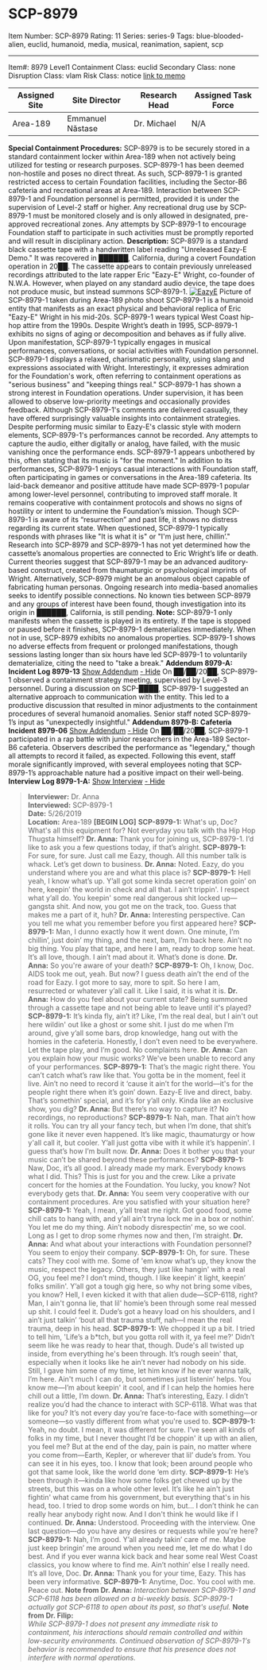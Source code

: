 # SCP-8979
Item Number: SCP-8979
Rating: 11
Series: series-9
Tags: blue-blooded-alien, euclid, humanoid, media, musical, reanimation, sapient, scp

---

Item#: 8979
Level1
Containment Class:
euclid
Secondary Class:
none
Disruption Class:
vlam
Risk Class:
notice
[link to memo](/classification-committee-memo)  

**Assigned Site** | **Site Director** | **Research Head** | **Assigned Task Force**  
---|---|---|---  
Area-189 | Emmanuel Năstase | Dr. Michael | N/A  
**Special Containment Procedures:** SCP-8979 is to be securely stored in a standard containment locker within Area-189 when not actively being utilized for testing or research purposes.
SCP-8979-1 has been deemed non-hostile and poses no direct threat. As such, SCP-8979-1 is granted restricted access to certain Foundation facilities, including the Sector-B6 cafeteria and recreational areas at Area-189. Interaction between SCP-8979-1 and Foundation personnel is permitted, provided it is under the supervision of Level-2 staff or higher.
Any recreational drug use by SCP-8979-1 must be monitored closely and is only allowed in designated, pre-approved recreational zones. Any attempts by SCP-8979-1 to encourage Foundation staff to participate in such activities must be promptly reported and will result in disciplinary action.
**Description:** SCP-8979 is a standard black cassette tape with a handwritten label reading "Unreleased Eazy-E Demo." It was recovered in ██████, California, during a covert Foundation operation in 20██. The cassette appears to contain previously unreleased recordings attributed to the late rapper Eric "Eazy-E" Wright, co-founder of N.W.A. However, when played on any standard audio device, the tape does not produce music, but instead summons SCP-8979-1.
[![EazyE](https://scp-wiki.wdfiles.com/local--resized-images/scp-8979/EazyE/medium.jpg)](https://scp-wiki.wdfiles.com/local--files/scp-8979/EazyE)
Picture of SCP-8979-1 taken during Area-189 photo shoot
SCP-8979-1 is a humanoid entity that manifests as an exact physical and behavioral replica of Eric "Eazy-E" Wright in his mid-20s. SCP-8979-1 wears typical West Coast hip-hop attire from the 1990s. Despite Wright’s death in 1995, SCP-8979-1 exhibits no signs of aging or decomposition and behaves as if fully alive.
Upon manifestation, SCP-8979-1 typically engages in musical performances, conversations, or social activities with Foundation personnel. SCP-8979-1 displays a relaxed, charismatic personality, using slang and expressions associated with Wright. Interestingly, it expresses admiration for the Foundation's work, often referring to containment operations as "serious business" and "keeping things real."
SCP-8979-1 has shown a strong interest in Foundation operations. Under supervision, it has been allowed to observe low-priority meetings and occasionally provides feedback. Although SCP-8979-1's comments are delivered casually, they have offered surprisingly valuable insights into containment strategies.
Despite performing music similar to Eazy-E's classic style with modern elements, SCP-8979-1's performances cannot be recorded. Any attempts to capture the audio, either digitally or analog, have failed, with the music vanishing once the performance ends. SCP-8979-1 appears unbothered by this, often stating that its music is "for the moment."
In addition to its performances, SCP-8979-1 enjoys casual interactions with Foundation staff, often participating in games or conversations in the Area-189 cafeteria. Its laid-back demeanor and positive attitude have made SCP-8979-1 popular among lower-level personnel, contributing to improved staff morale. It remains cooperative with containment protocols and shows no signs of hostility or intent to undermine the Foundation’s mission.
Though SCP-8979-1 is aware of its “resurrection” and past life, it shows no distress regarding its current state. When questioned, SCP-8979-1 typically responds with phrases like "It is what it is" or "I'm just here, chillin’."
Research into SCP-8979 and SCP-8979-1 has not yet determined how the cassette’s anomalous properties are connected to Eric Wright’s life or death. Current theories suggest that SCP-8979-1 may be an advanced auditory-based construct, created from thaumaturgic or psychological imprints of Wright. Alternatively, SCP-8979 might be an anomalous object capable of fabricating human personas. Ongoing research into media-based anomalies seeks to identify possible connections.
No known ties between SCP-8979 and any groups of interest have been found, though investigation into its origin in ██████, California, is still pending.
**Note:** SCP-8979-1 only manifests when the cassette is played in its entirety. If the tape is stopped or paused before it finishes, SCP-8979-1 dematerializes immediately. When not in use, SCP-8979 exhibits no anomalous properties.
SCP-8979-1 shows no adverse effects from frequent or prolonged manifestations, though sessions lasting longer than six hours have led SCP-8979-1 to voluntarily dematerialize, citing the need to "take a break."
**Addendum 8979-A: Incident Log 8979-13**
[Show Addendum](javascript:;)
[\- Hide](javascript:;)
On ██/██/20██, SCP-8979-1 observed a containment strategy meeting, supervised by Level-3 personnel. During a discussion on SCP-████, SCP-8979-1 suggested an alternative approach to communication with the entity. This led to a productive discussion that resulted in minor adjustments to the containment procedures of several humanoid anomalies. Senior staff noted SCP-8979-1’s input as "unexpectedly insightful."
**Addendum 8979-B: Cafeteria Incident 8979-06**
[Show Addendum](javascript:;)
[\- Hide](javascript:;)
On ██/██/20██, SCP-8979-1 participated in a rap battle with junior researchers in the Area-189 Sector-B6 cafeteria. Observers described the performance as "legendary," though all attempts to record it failed, as expected. Following this event, staff morale significantly improved, with several employees noting that SCP-8979-1’s approachable nature had a positive impact on their well-being.
**Interview Log 8979-1-A:**
[Show Interview](javascript:;)
[\- Hide](javascript:;)
> **Interviewer:** Dr. Anna  
>  **Interviewed:** SCP-8979-1  
>  **Date:** 5/26/2019  
>  **Location:** Area-189
> **[BEGIN LOG]**
> **SCP-8979-1:** What's up, Doc? What's all this equipment for? Not everyday you talk with tha Hip Hop Thugsta himself?
> **Dr. Anna:** Thank you for joining us, SCP-8979-1. I’d like to ask you a few questions today, if that’s alright.
> **SCP-8979-1:** For sure, for sure. Just call me Eazy, though. All this number talk is whack. Let’s get down to business.
> **Dr. Anna:** Noted. Eazy, do you understand where you are and what this place is?
> **SCP-8979-1:** Hell yeah, I know what’s up. Y’all got some kinda secret operation goin’ on here, keepin’ the world in check and all that. I ain’t trippin'. I respect what y’all do. You keepin' some real dangerous shit locked up—gangsta shit. And now, you got me on the track, too. Guess that makes me a part of it, huh?
> **Dr. Anna:** Interesting perspective. Can you tell me what you remember before you first appeared here?
> **SCP-8979-1:** Man, I dunno exactly how it went down. One minute, I’m chillin’, just doin’ my thing, and the next, bam, I’m back here. Ain’t no big thing. You play that tape, and here I am, ready to drop some heat. It’s all love, though. I ain’t mad about it. What’s done is done.
> **Dr. Anna:** So you're aware of your death?
> **SCP-8979-1:** Oh, I know, Doc. AIDS took me out, yeah. But now? I guess death ain’t the end of the road for Eazy. I got more to say, more to spit. So here I am, resurrected or whatever y’all call it. Like I said, it is what it is.
> **Dr. Anna:** How do you feel about your current state? Being summoned through a cassette tape and not being able to leave until it's played?
> **SCP-8979-1:** It’s kinda fly, ain’t it? Like, I'm the real deal, but I ain't out here wildin' out like a ghost or some shit. I just do me when I’m around, give y’all some bars, drop knowledge, hang out with the homies in the cafeteria. Honestly, I don’t even need to be everywhere. Let the tape play, and I’m good. No complaints here.
> **Dr. Anna:** Can you explain how your music works? We've been unable to record any of your performances.
> **SCP-8979-1:** That’s the magic right there. You can’t catch what’s raw like that. You gotta be in the moment, feel it live. Ain’t no need to record it ‘cause it ain’t for the world—it's for the people right there when it’s goin’ down. Eazy-E live and direct, baby. That’s somethin’ special, and it’s for y’all only. Kinda like an exclusive show, you dig?
> **Dr. Anna:** But there’s no way to capture it? No recordings, no reproductions?
> **SCP-8979-1:** Nah, man. That ain’t how it rolls. You can try all your fancy tech, but when I’m done, that shit’s gone like it never even happened. It’s like magic, thaumaturgy or how y'all call it, but cooler. Y’all just gotta vibe with it while it’s happenin'. I guess that’s how I’m built now.
> **Dr. Anna:** Does it bother you that your music can’t be shared beyond these performances?
> **SCP-8979-1:** Naw, Doc, it’s all good. I already made my mark. Everybody knows what I did. This? This is just for you and the crew. Like a private concert for the homies at the Foundation. You lucky, you know? Not everybody gets that.
> **Dr. Anna:** You seem very cooperative with our containment procedures. Are you satisfied with your situation here?
> **SCP-8979-1:** Yeah, I mean, y’all treat me right. Got good food, some chill cats to hang with, and y’all ain’t tryna lock me in a box or nothin’. You let me do my thing. Ain’t nobody disrespectin’ me, so we cool. Long as I get to drop some rhymes now and then, I’m straight.
> **Dr. Anna:** And what about your interactions with Foundation personnel? You seem to enjoy their company.
> **SCP-8979-1:** Oh, for sure. These cats? They cool with me. Some of 'em know what’s up, they know the music, respect the legacy. Others, they just like hangin' with a real OG, you feel me? I don’t mind, though. I like keepin’ it light, keepin’ folks smilin'. Y’all got a tough gig here, so why not bring some vibes, you know? Hell, I even kicked it with that alien dude—SCP-6118, right? Man, I ain't gonna lie, that lil' homie’s been through some real messed up shit. I could feel it. Dude’s got a heavy load on his shoulders, and I ain’t just talkin’ ‘bout all that trauma stuff, nah—I mean the real trauma, deep in his head.
> **SCP-8979-1:** We chopped it up a bit. I tried to tell him, 'Life’s a b*tch, but you gotta roll with it, ya feel me?' Didn’t seem like he was ready to hear that, though. Dude's all twisted up inside, from everything he's been through. It’s rough seein' that, especially when it looks like he ain’t never had nobody on his side. Still, I gave him some of my time, let him know if he ever wanna talk, I’m here. Ain't much I can do, but sometimes just listenin’ helps. You know me—I’m about keepin' it cool, and if I can help the homies here chill out a little, I’m down.
> **Dr. Anna:** That’s interesting, Eazy. I didn’t realize you’d had the chance to interact with SCP-6118. What was that like for you? It’s not every day you’re face-to-face with something—or someone—so vastly different from what you're used to.
> **SCP-8979-1:** Yeah, no doubt. I mean, it was different for sure. I’ve seen all kinds of folks in my time, but I never thought I’d be choppin' it up with an alien, you feel me? But at the end of the day, pain is pain, no matter where you come from—Earth, Kepler, or wherever that lil’ dude’s from. You can see it in his eyes, too. I know that look; been around people who got that same look, like the world done ‘em dirty.
> **SCP-8979-1:** He’s been through it—kinda like how some folks get chewed up by the streets, but this was on a whole other level. It’s like he ain't just fightin' what came from his government, but everything that's in his head, too. I tried to drop some words on him, but… I don’t think he can really hear anybody right now. And I don't think he would like if I continued.
> **Dr. Anna:** Understood. Proceeding with the interview. One last question—do you have any desires or requests while you're here?
> **SCP-8979-1:** Nah, I’m good. Y’all already takin’ care of me. Maybe just keep bringin’ me around when you need me, let me do what I do best. And if you ever wanna kick back and hear some real West Coast classics, you know where to find me. Ain’t nothin’ else I really need. It’s all love, Doc.
> **Dr. Anna:** Thank you for your time, Eazy. This has been very informative.
> **SCP-8979-1:** Anytime, Doc. You cool with me. Peace out.
**Note from Dr. Anna:** _Interaction between SCP-8979-1 and SCP-6118 has been allowed on a bi-weekly basis. SCP-8979-1 actually got SCP-6118 to open about its past, so that's useful._
**Note from Dr. Filip:**  
_While SCP-8979-1 does not present any immediate risk to containment, his interactions should remain controlled and within low-security environments. Continued observation of SCP-8979-1's behavior is recommended to ensure that his presence does not interfere with normal operations._